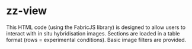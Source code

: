 # zz-view

This HTML code (using the FabricJS library) is designed to allow users to interact with in situ hybridisation images. Sections are loaded in a table format (rows = experimental conditions). Basic image filters are provided.
